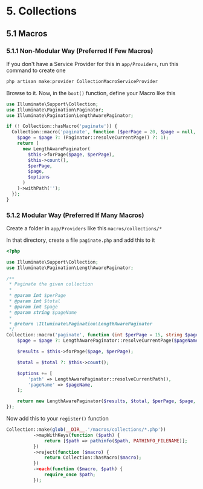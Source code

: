 # 5. Collections

## 5.1 Macros

### 5.1.1 Non-Modular Way (Preferred If Few Macros)

If you don't have a Service Provider for this in `app/Providers`, run this command to create one

```bash
php artisan make:provider CollectionMacroServiceProvider
```

Browse to it.
Now, in the `boot()` function, define your Macro like this

```php
use Illuminate\Support\Collection;
use Illuminate\Pagination\Paginator;
use Illuminate\Pagination\LengthAwarePaginator;

if (! Collection::hasMacro('paginate')) {
  Collection::macro('paginate', function ($perPage = 20, $page = null, $options = []) {
    $page = $page ?: (Paginator::resolveCurrentPage() ?: 1);
    return (
      new LengthAwarePaginator(
        $this->forPage($page, $perPage),
        $this->count(),
        $perPage,
        $page,
        $options
      )
    )->withPath('');
  });
}
```

### 5.1.2 Modular Way (Preferred If Many Macros)

Create a folder in `app/Providers` like this `macros/collections/*`

In that directory, create a file `paginate.php` and add this to it

```php
<?php

use Illuminate\Support\Collection;
use Illuminate\Pagination\LengthAwarePaginator;

/**
 * Paginate the given collection
 *
 * @param int $perPage
 * @param int $total
 * @param int $page
 * @param string $pageName
 *
 * @return \Illuminate\Pagination\LengthAwarePaginator
 */
Collection::macro('paginate', function (int $perPage = 15, string $pageName = 'page', int $page = null, int $total = null, array $options = []): LengthAwarePaginator {
    $page = $page ?: LengthAwarePaginator::resolveCurrentPage($pageName);

    $results = $this->forPage($page, $perPage);

    $total = $total ?: $this->count();

    $options += [
        'path' => LengthAwarePaginator::resolveCurrentPath(),
        'pageName' => $pageName,
    ];

    return new LengthAwarePaginator($results, $total, $perPage, $page, $options);
});
```

Now add this to your `register()` function

```php
Collection::make(glob(__DIR__.'/macros/collections/*.php'))
          ->mapWithKeys(function ($path) {
              return [$path => pathinfo($path, PATHINFO_FILENAME)];
          })
          ->reject(function ($macro) {
              return Collection::hasMacro($macro);
          })
          ->each(function ($macro, $path) {
              require_once $path;
          });
```
